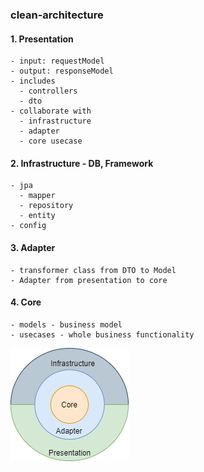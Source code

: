 ### clean-architecture 
#### 1. Presentation
	- input: requestModel
	- output: responseModel
	- includes
	  - controllers
	  - dto
	- collaborate with
	  - infrastructure
	  - adapter
	  - core usecase
#### 2. Infrastructure - DB, Framework
	- jpa
	  - mapper
	  - repository
	  - entity
	- config
#### 3. Adapter
	- transformer class from DTO to Model
	- Adapter from presentation to core
#### 4. Core
	- models - business model
	- usecases - whole business functionality
![Alt text](https://github.com/ravedien/clean-architecture/blob/master/CleanArchitecture.png?raw=true)

